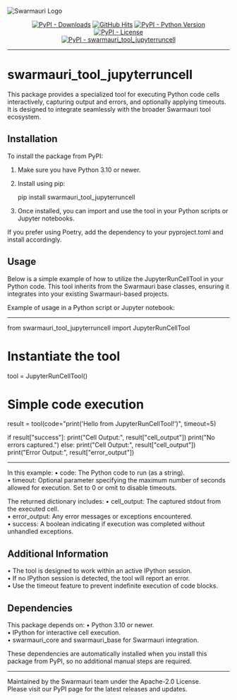 ![Swarmauri Logo](https://res.cloudinary.com/dbjmpekvl/image/upload/v1730099724/Swarmauri-logo-lockup-2048x757_hww01w.png)

<p align="center">
    <a href="https://pypi.org/project/swarmauri_tool_jupyterruncell/">
        <img src="https://img.shields.io/pypi/dm/swarmauri_tool_jupyterruncell" alt="PyPI - Downloads"/></a>
    <a href="https://github.com/swarmauri/swarmauri-sdk/pkgs/community/swarmauri_tool_jupyterruncell">
        <img src="https://hits.seeyoufarm.com/api/count/incr/badge.svg?url=https://github.com/swarmauri/swarmauri-sdk/pkgs/community/swarmauri_tool_jupyterruncell&count_bg=%2379C83D&title_bg=%23555555&icon=&icon_color=%23E7E7E7&title=hits&edge_flat=false" alt="GitHub Hits"/></a>
    <a href="https://pypi.org/project/swarmauri/swarmauri_tool_jupyterruncell">
        <img src="https://img.shields.io/pypi/pyversions/swarmauri_tool_jupyterruncell" alt="PyPI - Python Version"/></a>
    <a href="https://pypi.org/project/swarmauri/swarmauri_tool_jupyterruncell">
        <img src="https://img.shields.io/pypi/l/swarmauri_tool_jupyterruncell" alt="PyPI - License"/></a>
    <br />
    <a href="https://pypi.org/project/swarmauri/swarmauri_tool_jupyterruncell">
        <img src="https://img.shields.io/pypi/v/swarmauri_tool_jupyterruncell?label=swarmauri_tool_jupyterruncell&color=green" alt="PyPI - swarmauri_tool_jupyterruncell"/></a>
</p>

---

# swarmauri_tool_jupyterruncell

This package provides a specialized tool for executing Python code cells interactively, capturing output and errors, and optionally applying timeouts. It is designed to integrate seamlessly with the broader Swarmauri tool ecosystem.

## Installation

To install the package from PyPI:

1. Make sure you have Python 3.10 or newer.
2. Install using pip:

   pip install swarmauri_tool_jupyterruncell

3. Once installed, you can import and use the tool in your Python scripts or Jupyter notebooks.

If you prefer using Poetry, add the dependency to your pyproject.toml and install accordingly.

## Usage

Below is a simple example of how to utilize the JupyterRunCellTool in your Python code. This tool inherits from the Swarmauri base classes, ensuring it integrates into your existing Swarmauri-based projects.

Example of usage in a Python script or Jupyter notebook:

--------------------------------------------------------------------------------

from swarmauri_tool_jupyterruncell import JupyterRunCellTool

# Instantiate the tool
tool = JupyterRunCellTool()

# Simple code execution
result = tool(code="print('Hello from JupyterRunCellTool!')", timeout=5)

if result["success"]:
    print("Cell Output:", result["cell_output"])
    print("No errors captured.")
else:
    print("Cell Output:", result["cell_output"])
    print("Error Output:", result["error_output"])

--------------------------------------------------------------------------------

In this example:
• code: The Python code to run (as a string).  
• timeout: Optional parameter specifying the maximum number of seconds allowed for execution. Set to 0 or omit to disable timeouts.

The returned dictionary includes:
• cell_output: The captured stdout from the executed cell.  
• error_output: Any error messages or exceptions encountered.  
• success: A boolean indicating if execution was completed without unhandled exceptions.

## Additional Information

• The tool is designed to work within an active IPython session.  
• If no IPython session is detected, the tool will report an error.  
• Use the timeout feature to prevent indefinite execution of code blocks.  

## Dependencies

This package depends on:
• Python 3.10 or newer.  
• IPython for interactive cell execution.  
• swarmauri_core and swarmauri_base for Swarmauri integration.  

These dependencies are automatically installed when you install this package from PyPI, so no additional manual steps are required.  

---

Maintained by the Swarmauri team under the Apache-2.0 License.  
Please visit our PyPI page for the latest releases and updates.